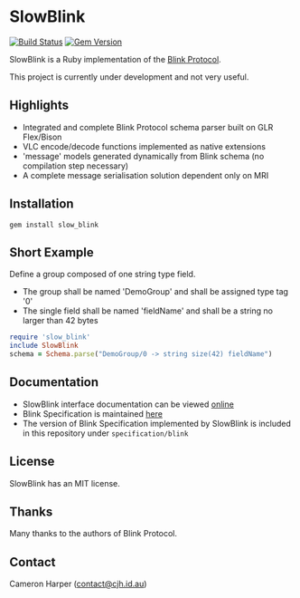 SlowBlink
==========

[![Build Status](https://travis-ci.org/cjhdev/slow_blink.svg?branch=master)](https://travis-ci.org/cjhdev/slow_blink)
[![Gem Version](https://badge.fury.io/rb/slow_blink.svg)](https://badge.fury.io/rb/slow_blink)


SlowBlink is a Ruby implementation of the [Blink Protocol](http://www.blinkprotocol.org/ "Blink Protocol").

This project is currently under development and not very useful.


## Highlights

- Integrated and complete Blink Protocol schema parser built on GLR Flex/Bison
- VLC encode/decode functions implemented as native extensions
- 'message' models generated dynamically from Blink schema (no compilation step necessary)
- A complete message serialisation solution dependent only on MRI


## Installation

~~~
gem install slow_blink
~~~


## Short Example

Define a group composed of one string type field.

- The group shall be named 'DemoGroup' and shall be assigned type tag '0'
- The single field shall be named 'fieldName' and shall be a string no larger than 42 bytes

```ruby
require 'slow_blink'
include SlowBlink
schema = Schema.parse("DemoGroup/0 -> string size(42) fieldName")
```

## Documentation

- SlowBlink interface documentation can be viewed [online](http://www.rubydoc.info/gems/slow_blink "slow_blink")
- Blink Specification is maintained [here](http://www.blinkprotocol.org/ "Blink Protocol")
- The version of Blink Specification implemented by SlowBlink is included in this repository under `specification/blink`
    
## License

SlowBlink has an MIT license.


## Thanks

Many thanks to the authors of Blink Protocol.


## Contact

Cameron Harper (contact@cjh.id.au)


